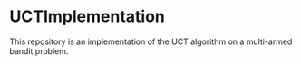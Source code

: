 # UCTImplementation

This repository is an implementation of the UCT algorithm on a multi-armed bandit problem. 